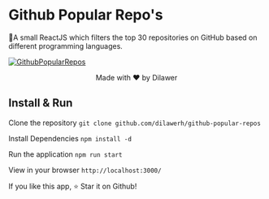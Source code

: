 # Github Popular Repo's

🚀A small ReactJS which filters the top 30 repositories on GitHub based on different programming languages.

[![GithubPopularRepos](https://i.imgur.com/86uZjzR.png?raw=true 'GithubPopularRepos')]()


  <p align="center">
   Made with ❤️ by Dilawer



## Install & Run

Clone the repository ```git clone github.com/dilawerh/github-popular-repos```

Install Dependencies ```npm install -d```

Run the application ```npm run start```

View in your browser  ```http://localhost:3000/```

If you like this app, ⭐ Star it on Github!
